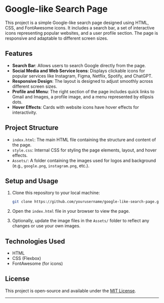 # Google-like Search Page

This project is a simple Google-like search page designed using HTML, CSS, and FontAwesome icons. It includes a search bar, a set of interactive icons representing popular websites, and a user profile section. The page is responsive and adaptable to different screen sizes.

## Features

- **Search Bar**: Allows users to search Google directly from the page.
- **Social Media and Web Service Icons**: Displays clickable icons for popular services like Instagram, Figma, Netflix, Spotify, and ChatGPT.
- **Responsive Design**: The layout is designed to adjust smoothly across different screen sizes.
- **Profile and Menu**: The right section of the page includes quick links to Gmail and Images, a profile image, and a menu represented by ellipsis dots.
- **Hover Effects**: Cards with website icons have hover effects for interactivity.

## Project Structure

- `index.html`: The main HTML file containing the structure and content of the page.
- `style.css`: Internal CSS for styling the page elements, layout, and hover effects.
- `Assets/`: A folder containing the images used for logos and background (e.g., `google.png`, `instagram.png`, etc.).

## Setup and Usage

1. Clone this repository to your local machine:

   ```bash
   git clone https://github.com/yourusername/google-like-search-page.git
   ```

2. Open the `index.html` file in your browser to view the page.

3. Optionally, update the image files in the `Assets/` folder to reflect any changes or use your own images.

## Technologies Used

- HTML
- CSS (Flexbox)
- FontAwesome (for icons)

## License

This project is open-source and available under the [MIT License](LICENSE).

---
